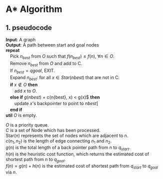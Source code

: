 # A* Algorithm
## 1. pseudocode
**Input**: A graph<br>
**Output**: A path between start and goal nodes<br>
**repeat**<br>
　Pick $n_{best}$ from $O$ such that $f(n_{best}) \leq f(n)$, $\forall n \in O$.<br>
　Remove $n_{best}$ from $O$ and add to C.<br>
　If $n_{best} =  q{goal}$, EXIT.<br>
　Expand $n_{best}$: for all $x \in Star(n{best})$ that are not in C.<br>
　**if** $x \notin O$ **then**<br>
　　add $x$ to $O$.<br>
　**else if** $g(n{best})$ + c(n{best}, x) < g(x)$ **then**<br>
　　update $x$'s backpointer to point to $n{best}$]<br>
　**end if**<br>
**util** $O$ is empty.<br>

$O$ is a priority queue.<br>
$C$ is a set of Node which has been processed.<br>
Star($n$) represents the set of nodes which are adjacent to n.<br>
$c(n_1, n_2)$ is the length of edge connecting $n_1$ and $n_2$.<br>
$g(n)$ is the total length of a back pointer path from n to $q_{start}$.<br>
$h(n)$ is the heuristic cost function, which returns the estimated cost of shortest path from $n$ to $q_{goal}$.<br>
$f(n) = g(n) + h(n)$ is the estimated cost of shortest path from $q_{start}$ to $q_{goal}$ via $n$.<br>
